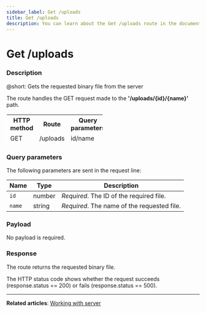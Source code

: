 ```yaml
---
sidebar_label: Get /uploads
title: Get /uploads
description: You can learn about the Get /uploads route in the documentation of the DHTMLX JavaScript Event Calendar library. Browse developer guides and API reference, try out code examples and live demos, and download a free 30-day evaluation version of DHTMLX Event Calendar.
---
```


# Get /uploads

### Description

@short: Gets the requested binary file from the server

The route handles the GET request made to the **'/uploads/{id}/{name}'** path.

<table style="border: 1px solid white; border-collapse: collapse; width:50%">
<thead style="border: 1px solid white; border-collapse: collapse;">
<th style="width:25%">HTTP method</th>
<th style="width:25%">Route</th>
<th style="width:25%">Query parameters</th>
</thead>
<tbody style="border: 1px solid white; border-collapse: collapse">
<tr>
<td>GET</td>
<td>/uploads</td>
<td>id/name</td>
</tr>
</tbody>
</table>

### Query parameters

The following parameters are sent in the request line:

| Name       | Type        | Description |
| ----------- | ----------- | ----------- |
| `id`       |  number   | *Required*. The ID of the required file.|
| `name`       |  string  | *Required*. The name of the requested file.|

### Payload

No payload is required.


### Response

The route returns the requested binary file. 


The HTTP status code shows whether the request succeeds (response.status == 200) or fails (response.status == 500).

---

**Related articles**: [Working with server](guides/working_with_server.md)